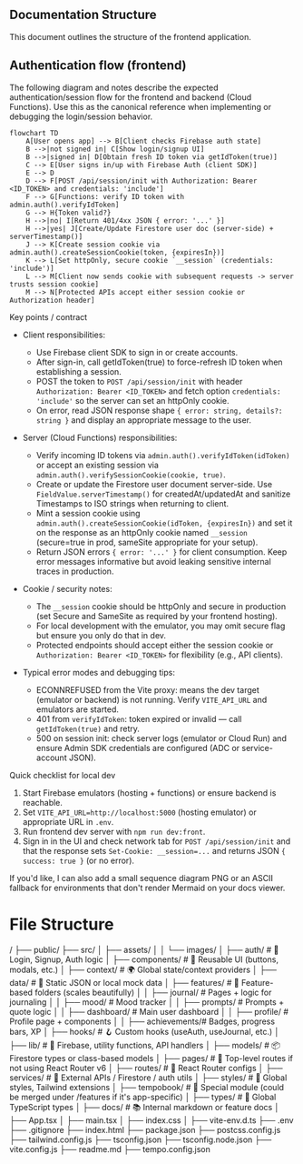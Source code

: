 ## Documentation Structure

This document outlines the structure of the frontend application.

## Authentication flow (frontend)

The following diagram and notes describe the expected authentication/session flow for the frontend and backend (Cloud Functions). Use this as the canonical reference when implementing or debugging the login/session behavior.

```mermaid
flowchart TD
	A[User opens app] --> B[Client checks Firebase auth state]
	B -->|not signed in| C[Show login/signup UI]
	B -->|signed in| D[Obtain fresh ID token via getIdToken(true)]
	C --> E[User signs in/up with Firebase Auth (client SDK)]
	E --> D
	D --> F[POST /api/session/init with Authorization: Bearer <ID_TOKEN> and credentials: 'include']
	F --> G[Functions: verify ID token with admin.auth().verifyIdToken]
	G --> H{Token valid?}
	H -->|no| I[Return 401/4xx JSON { error: '...' }]
	H -->|yes| J[Create/Update Firestore user doc (server-side) + serverTimestamp()]
	J --> K[Create session cookie via admin.auth().createSessionCookie(token, {expiresIn})]
	K --> L[Set httpOnly, secure cookie `__session` (credentials: 'include')]
	L --> M[Client now sends cookie with subsequent requests -> server trusts session cookie]
	M --> N[Protected APIs accept either session cookie or Authorization header]
```

Key points / contract

- Client responsibilities:

  - Use Firebase client SDK to sign in or create accounts.
  - After sign-in, call getIdToken(true) to force-refresh ID token when establishing a session.
  - POST the token to `POST /api/session/init` with header `Authorization: Bearer <ID_TOKEN>` and fetch option `credentials: 'include'` so the server can set an httpOnly cookie.
  - On error, read JSON response shape `{ error: string, details?: string }` and display an appropriate message to the user.

- Server (Cloud Functions) responsibilities:

  - Verify incoming ID tokens via `admin.auth().verifyIdToken(idToken)` or accept an existing session via `admin.auth().verifySessionCookie(cookie, true)`.
  - Create or update the Firestore user document server-side. Use `FieldValue.serverTimestamp()` for createdAt/updatedAt and sanitize Timestamps to ISO strings when returning to client.
  - Mint a session cookie using `admin.auth().createSessionCookie(idToken, {expiresIn})` and set it on the response as an httpOnly cookie named `__session` (secure=true in prod, sameSite appropriate for your setup).
  - Return JSON errors `{ error: '...' }` for client consumption. Keep error messages informative but avoid leaking sensitive internal traces in production.

- Cookie / security notes:

  - The `__session` cookie should be httpOnly and secure in production (set Secure and SameSite as required by your frontend hosting).
  - For local development with the emulator, you may omit secure flag but ensure you only do that in dev.
  - Protected endpoints should accept either the session cookie or `Authorization: Bearer <ID_TOKEN>` for flexibility (e.g., API clients).

- Typical error modes and debugging tips:
  - ECONNREFUSED from the Vite proxy: means the dev target (emulator or backend) is not running. Verify `VITE_API_URL` and emulators are started.
  - 401 from `verifyIdToken`: token expired or invalid — call `getIdToken(true)` and retry.
  - 500 on session init: check server logs (emulator or Cloud Run) and ensure Admin SDK credentials are configured (ADC or service-account JSON).

Quick checklist for local dev

1. Start Firebase emulators (hosting + functions) or ensure backend is reachable.
2. Set `VITE_API_URL=http://localhost:5000` (hosting emulator) or appropriate URL in `.env`.
3. Run frontend dev server with `npm run dev:front`.
4. Sign in in the UI and check network tab for `POST /api/session/init` and that the response sets `Set-Cookie: __session=...` and returns JSON `{ success: true }` (or no error).

If you'd like, I can also add a small sequence diagram PNG or an ASCII fallback for environments that don't render Mermaid on your docs viewer.

# File Structure

/
├── public/
├── src/
│ ├── assets/
│ │ └── images/
│ ├── auth/ # 🔐 Login, Signup, Auth logic
│ ├── components/ # 🧩 Reusable UI (buttons, modals, etc.)
│ ├── context/ # 🌍 Global state/context providers
│ ├── data/ # 🧠 Static JSON or local mock data
│ ├── features/ # 🌟 Feature-based folders (scales beautifully)
│ │ ├── journal/ # Pages + logic for journaling
│ │ ├── mood/ # Mood tracker
│ │ ├── prompts/ # Prompts + quote logic
│ │ ├── dashboard/ # Main user dashboard
│ │ ├── profile/ # Profile page + components
│ │ ├── achievements/# Badges, progress bars, XP
│ ├── hooks/ # 🪝 Custom hooks (useAuth, useJournal, etc.)
│ ├── lib/ # 🧰 Firebase, utility functions, API handlers
│ ├── models/ # 📦 Firestore types or class-based models
│ ├── pages/ # 📄 Top-level routes if not using React Router v6
│ ├── routes/ # 🧭 React Router configs
│ ├── services/ # 🔌 External APIs / Firestore / auth utils
│ ├── styles/ # 🎨 Global styles, Tailwind extensions
│ ├── tempobook/ # 📘 Special module (could be merged under /features if it's app-specific)
│ ├── types/ # 🔡 Global TypeScript types
│ ├── docs/ # 📚 Internal markdown or feature docs
│ ├── App.tsx
│ ├── main.tsx
│ ├── index.css
│ ├── vite-env.d.ts
├── .env
├── .gitignore
├── index.html
├── package.json
├── postcss.config.js
├── tailwind.config.js
├── tsconfig.json
├── tsconfig.node.json
├── vite.config.js
├── readme.md
├── tempo.config.json

